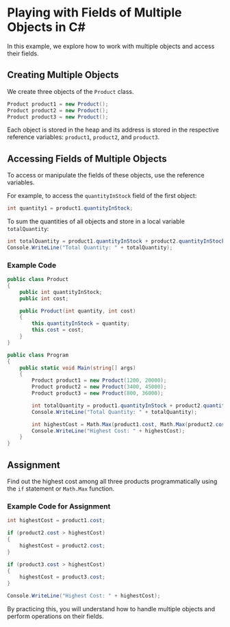 
# Playing with Fields of Multiple Objects in C#

In this example, we explore how to work with multiple objects and access their fields.

## Creating Multiple Objects

We create three objects of the `Product` class.

```csharp
Product product1 = new Product();
Product product2 = new Product();
Product product3 = new Product();
```

Each object is stored in the heap and its address is stored in the respective reference variables: `product1`, `product2`, and `product3`.

## Accessing Fields of Multiple Objects

To access or manipulate the fields of these objects, use the reference variables.

For example, to access the `quantityInStock` field of the first object:

```csharp
int quantity1 = product1.quantityInStock;
```

To sum the quantities of all objects and store in a local variable `totalQuantity`:

```csharp
int totalQuantity = product1.quantityInStock + product2.quantityInStock + product3.quantityInStock;
Console.WriteLine("Total Quantity: " + totalQuantity);
```

### Example Code

```csharp
public class Product
{
    public int quantityInStock;
    public int cost;

    public Product(int quantity, int cost)
    {
        this.quantityInStock = quantity;
        this.cost = cost;
    }
}

public class Program
{
    public static void Main(string[] args)
    {
        Product product1 = new Product(1200, 20000);
        Product product2 = new Product(3400, 45000);
        Product product3 = new Product(800, 36000);

        int totalQuantity = product1.quantityInStock + product2.quantityInStock + product3.quantityInStock;
        Console.WriteLine("Total Quantity: " + totalQuantity);

        int highestCost = Math.Max(product1.cost, Math.Max(product2.cost, product3.cost));
        Console.WriteLine("Highest Cost: " + highestCost);
    }
}
```

## Assignment

Find out the highest cost among all three products programmatically using the `if` statement or `Math.Max` function.

### Example Code for Assignment

```csharp
int highestCost = product1.cost;

if (product2.cost > highestCost)
{
    highestCost = product2.cost;
}

if (product3.cost > highestCost)
{
    highestCost = product3.cost;
}

Console.WriteLine("Highest Cost: " + highestCost);
```

By practicing this, you will understand how to handle multiple objects and perform operations on their fields.
